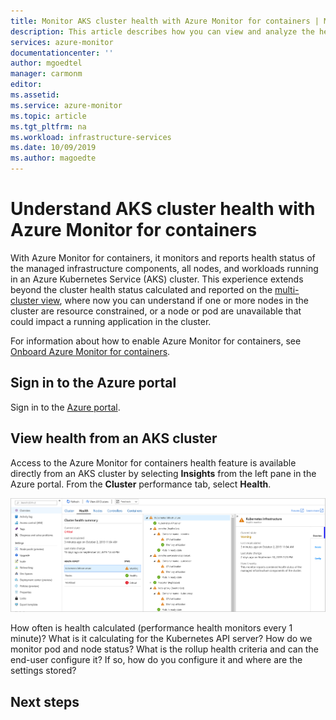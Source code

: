 ```yaml
---
title: Monitor AKS cluster health with Azure Monitor for containers | Microsoft Docs
description: This article describes how you can view and analyze the health of your AKS clusters with Azure Monitor for containers.
services: azure-monitor
documentationcenter: ''
author: mgoedtel
manager: carmonm
editor: 
ms.assetid: 
ms.service: azure-monitor
ms.topic: article
ms.tgt_pltfrm: na
ms.workload: infrastructure-services
ms.date: 10/09/2019
ms.author: magoedte
---
```


# Understand AKS cluster health with Azure Monitor for containers

With Azure Monitor for containers, it monitors and reports health status of the managed infrastructure components, all nodes, and workloads running in an Azure Kubernetes Service (AKS) cluster. This experience extends beyond the cluster health status calculated and reported on the [multi-cluster view](container-insights-overview.md#multi-cluster-view-from-azure-mMonitor), where now you can understand if one or more nodes in the cluster are resource constrained, or a node or pod are unavailable that could impact a running application in the cluster. 

For information about how to enable Azure Monitor for containers, see [Onboard Azure Monitor for containers](container-insights-onboard.md).

## Sign in to the Azure portal

Sign in to the [Azure portal](https://portal.azure.com). 

## View health from an AKS cluster

Access to the Azure Monitor for containers health feature is available directly from an AKS cluster by selecting **Insights** from the left pane in the Azure portal. From the **Cluster** performance tab, select **Health**.  

![Azure Monitor health dashboard example](./media/container-insights-health/container-insights-health-view-01.png)

How often is health calculated (performance health monitors every 1 minute)?  What is it calculating for the Kubernetes API server? How do we monitor pod and node status? 
What is the rollup health criteria and can the end-user configure it?  If so, how do you configure it and where are the settings stored?

## Next steps
